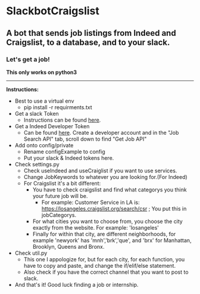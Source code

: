 # SlackbotCraigslist
## A bot that sends job listings from Indeed and Craigslist, to a database, and to your slack.
### Let's get a job!

**This only works on python3**

---

**Instructions:**
* Best to use a virtual env
  * pip install -r requirments.txt
* Get a slack Token
  * Instructions can be found [here](https://get.slack.help/hc/en-us/articles/215770388-Create-and-regenerate-API-tokens).
* Get a Indeed Developer Token
  * Can be found [here](https://www.indeed.com/publisher). Create a developer account and in the "Job Search API" tab, scroll down to find "Get Job API"
* Add onto config/private
  * Rename configExample to config
  * Put your slack & Indeed tokens here.
* Check settings.py
  * Check useIndeed and useCraiglist if you want to use services.
  * Change JobKeywords to whatever you are looking for.(For Indeed)
  * For Craigslist it's a bit different:
    * You have to check craigslist and find what categorys you think your future job will be.
      * For example: Customer Service in LA is: https://losangeles.craigslist.org/search/csr ; You put this in jobCategorys.
    * For what cities you want to choose from, you choose the city exactly from the website. For example: 'losangeles'
    * Finally for within that city, are different neighborhoods, for example 'newyork' has 'mnh','brk','que', and 'brx' for Manhattan, Brooklyn, Queens and Bronx.
* Check util.py
  * This one I appologize for, but for each city, for each function, you have to copy and paste, and change the if/elif/else statement.
  * Also check if you have the correct channel that you want to post to slack.
 * And that's it! Good luck finding a job or internship.
